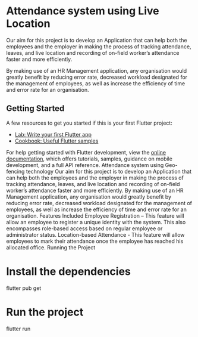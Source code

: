 # Attendance system using Live Location
Our aim for this project is to develop an Application that can help both the employees and the employer in making the process of tracking attendance, leaves, and live location and recording of on-field worker’s attendance faster and more efficiently.

By making use of an HR Management application, any organisation would greatly benefit by reducing error rate, decreased workload designated for the management of employees, as well as increase the efficiency of time and error rate for an organisation.


## Getting Started



A few resources to get you started if this is your first Flutter project:

- [Lab: Write your first Flutter app](https://docs.flutter.dev/get-started/codelab)
- [Cookbook: Useful Flutter samples](https://docs.flutter.dev/cookbook)

For help getting started with Flutter development, view the
[online documentation](https://docs.flutter.dev/), which offers tutorials,
samples, guidance on mobile development, and a full API reference.
Attendance system using Geo-fencing technology
Our aim for this project is to develop an Application that can help both the employees and the employer in making the process of tracking attendance, leaves, and live location and recording of on-field worker’s attendance faster and more efficiently.
By making use of an HR Management application, any organisation would greatly benefit by reducing error rate, decreased workload designated for the management of employees, as well as increase the efficiency of time and error rate for an organisation.
Features Included
Employee Registration – This feature will allow an employee to register a unique identity with the system. This also encompasses role-based access based on regular employee or administrator status.
Location-based Attendance - This feature will allow employees to mark their attendance once the employee has reached his allocated office.
Running the Project
# Install the dependencies
flutter pub get

# Run the project
flutter run


